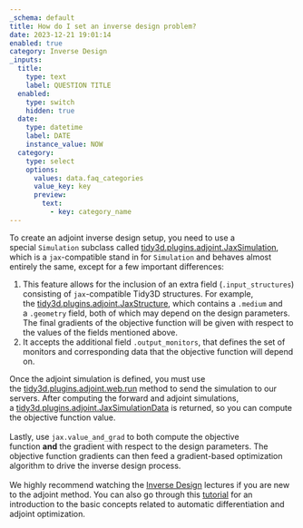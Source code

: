 ```yaml
---
_schema: default
title: How do I set an inverse design problem?
date: 2023-12-21 19:01:14
enabled: true
category: Inverse Design
_inputs:
  title:
    type: text
    label: QUESTION TITLE
  enabled:
    type: switch
    hidden: true
  date:
    type: datetime
    label: DATE
    instance_value: NOW
  category:
    type: select
    options:
      values: data.faq_categories
      value_key: key
      preview:
        text:
          - key: category_name
---
```

<div><p>To create an adjoint inverse design setup, you need to use a special&nbsp;<code>Simulation</code>&nbsp;subclass called&nbsp;<a target="_blank" rel="noopener" href="https://docs.flexcompute.com/projects/tidy3d/en/latest/api/_autosummary/tidy3d.plugins.adjoint.JaxSimulation.html#tidy3d.plugins.adjoint.JaxSimulation">tidy3d.plugins.adjoint.JaxSimulation</a>, which is<span>&nbsp;a&nbsp;</span><code>jax</code><span>-compatible stand in for&nbsp;</span><code>Simulation</code><span>&nbsp;and behaves almost entirely the same, except for a few important differences:</span></p><ol><li>This feature allows for the inclusion of an extra field (<code>.input_structures</code>) consisting of&nbsp;<code>jax</code>-compatible Tidy3D structures. For example, the&nbsp;<a target="_blank" rel="noopener" href="https://docs.flexcompute.com/projects/tidy3d/en/latest/api/_autosummary/tidy3d.plugins.adjoint.JaxStructure.html#tidy3d.plugins.adjoint.JaxStructure">tidy3d.plugins.adjoint.JaxStructure</a>, which contains a&nbsp;<code>.medium</code>&nbsp;and a&nbsp;<code>.geometry</code>&nbsp;field, both of which may depend on the design parameters. The final gradients of the objective function will be given with respect to the values of the fields mentioned above.</li><li>It accepts the additional field <code>.output_monitors</code>, that defines the set of monitors and corresponding data that the objective function will depend on.</li></ol></div>

<div>Once the adjoint simulation is defined, you must use the&nbsp;<a target="_blank" rel="noopener" href="https://docs.flexcompute.com/projects/tidy3d/en/latest/api/_autosummary/tidy3d.plugins.adjoint.web.run.html">tidy3d.plugins.adjoint.web.run</a>&nbsp;method to send the simulation to our servers. After computing the forward and adjoint simulations, a&nbsp;<a target="_blank" rel="noopener" href="https://docs.flexcompute.com/projects/tidy3d/en/latest/api/_autosummary/tidy3d.plugins.adjoint.JaxSimulationData.html#tidy3d.plugins.adjoint.JaxSimulationData">tidy3d.plugins.adjoint.JaxSimulationData</a> is returned, so you can compute the objective function value.&nbsp;</div>

<div> </div>

<div>Lastly, use&nbsp;<code>jax.value_and_grad</code>&nbsp;to both compute the objective function&nbsp;<strong>and</strong>&nbsp;the gradient with respect to the design parameters. The objective function gradients can then feed a gradient-based optimization algorithm to drive the inverse design process.&nbsp;</div>

<div> </div>

<div>We highly recommend watching the <a href="https://www.flexcompute.com/tidy3d/learning-center/inverse-design/">Inverse Design</a> lectures if you are new to the adjoint method. You can also go through this <a href="https://www.flexcompute.com/tidy3d/examples/notebooks/AdjointPlugin1Intro/">tutorial</a> for an introduction to the basic concepts related to automatic differentiation and adjoint optimization.</div>

<div> </div>

<div> </div>